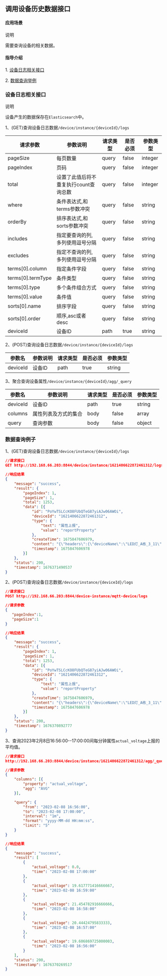 ## 调用设备历史数据接口

#### 应用场景

<div class='explanation primary'>
  <p class='explanation-title-warp'>
    <span class='iconfont icon-bangzhu explanation-icon'></span>
    <span class='explanation-title font-weight'>说明</span>
  </p>
    <p>
        需要查询设备的相关数据。
    </p>
</div>

#### 指导介绍

<p>1. <a href='/dev-guide/device-history-logs.html#设备日志相关接口'>设备日志相关接口</a></p>
<p>2. <a href='/dev-guide/device-history-logs.html#数据查询例子'>数据查询举例</a></p>

### 设备日志相关接口

<div class='explanation primary'>
  <p class='explanation-title-warp'>
    <span class='iconfont icon-bangzhu explanation-icon'></span>
    <span class='explanation-title font-weight'>说明</span>
  </p>
    <p>
        设备产生的数据保存在<code>Elasticsearch</code>中。
    </p>
</div>
<p>1、(GET)查询设备日志数据<code>/device/instance/{deviceId}/logs</code></p>

| 请求参数              | 参数说明                  | 请求类型  | 是否必须  | 参数类型    |
|-------------------|-----------------------|-------|-------|---------|
| pageSize          | 每页数量                  | query | false | integer |
| pageIndex         | 页码                    | query | false | integer |
| total             | 设置了此值后将不重复执行count查询总数 | query | false | integer |
| where             | 条件表达式,和terms参数冲突      | query | false | string  |
| orderBy           | 排序表达式,和sorts参数冲突      | query | false | string  |
| includes          | 指定要查询的列,多列使用逗号分隔      | query | false | string  |
| excludes          | 指定不查询的列,多列使用逗号分隔      | query | false | string  |
| terms[0].column   | 指定条件字段                | query | false | string  |
| terms[0].termType | 条件类型                  | query | false | string  |
| terms[0].type     | 多个条件组合方式              | query | false | string  |
| terms[0].value    | 条件值                   | query | false | string  |
| sorts[0].name     | 排序字段                  | query | false | string  |
| sorts[0].order    | 顺序,asc或者desc          | query | false | string  |
| deviceId          | 设备ID                  | path  | true  | string  |

<p>2、(POST)查询设备日志数据<code>/device/instance/{deviceId}/logs</code></p>

| 参数名   | 参数说明 | 请求类型 | 是否必须 | 参数类型 |
| -------- | -------- | -------- | -------- | -------- |
| deviceId | 设备ID   | path     | true     | string   |

<p>3、聚合查询设备属性<code>/device/instance/{deviceId}/agg/_query</code></p>

| 参数名   | 参数说明             | 请求类型 | 是否必须 | 参数类型 |
| -------- | -------------------- | -------- | -------- | -------- |
| deviceId | 设备ID               | path     | true     | string   |
| columns  | 属性列表及方式的集合 | body     | false    | array    |
| query    | 查询参数             | body     | false    | object   |

### 数据查询例子

<p>1、(GET)查询设备日志数据<code>/device/instance/{deviceId}/logs</code></p>

```json
//请求接口
GET http://192.168.66.203:8844/device/instance/1621406622872461312/logs?pageSize=1&pageIndex=1&sorts[0].name=timestamp&sorts[0].order=desc

//响应结果
{
	"message": "success",
	"result": {
		"pageIndex": 1,
		"pageSize": 1,
		"total": 1253,
		"data": [{
			"id": "PoYwTSLCcKO8FUbQTeG87yiAJw06AWOi",
			"deviceId": "1621406622872461312",
			"type": {
				"text": "属性上报",
				"value": "reportProperty"
			},
			"createTime": 1675847606979,
			"content": "{\"headers\":{\"deviceName\":\"LED灯_A栋_3_11\",\"productName\":\"LED灯\",\"productId\":\"1621404717110747136\",\"_uid\":\"PoYwTSLCcKO8FUbQTeG87yiAJw06AWOi\",\"creatorId\":\"1199596756811550720\",\"traceparent\":\"00-7c79fab919dfb5fa5da0b7b28799cc1e-faed50d6f0969546-01\"},\"messageType\":\"REPORT_PROPERTY\",\"deviceId\":\"1621406622872461312\",\"properties\":{\"actual_voltage\":20.504118},\"timestamp\":1675847606978}",
			"timestamp": 1675847606978
		}]
	},
	"status": 200,
	"timestamp": 1676371490537
}
```

<p>2、(POST)查询设备日志数据<code>/device/instance/{deviceId}/logs</code></p>

```json
//请求接口
POST http://192.168.66.203:8844/device-instance/mqtt-device/logs

//请求参数
{
   "pageIndex":1,
   "pageSize":1
}

//响应结果
{
	"message": "success",
	"result": {
		"pageIndex": 1,
		"pageSize": 1,
		"total": 1253,
		"data": [{
			"id": "PoYwTSLCcKO8FUbQTeG87yiAJw06AWOi",
			"deviceId": "1621406622872461312",
			"type": {
				"text": "属性上报",
				"value": "reportProperty"
			},
			"createTime": 1675847606979,
			"content": "{\"headers\":{\"deviceName\":\"LED灯_A栋_3_11\",\"productName\":\"LED灯\",\"productId\":\"1621404717110747136\",\"_uid\":\"PoYwTSLCcKO8FUbQTeG87yiAJw06AWOi\",\"creatorId\":\"1199596756811550720\",\"traceparent\":\"00-7c79fab919dfb5fa5da0b7b28799cc1e-faed50d6f0969546-01\"},\"messageType\":\"REPORT_PROPERTY\",\"deviceId\":\"1621406622872461312\",\"properties\":{\"actual_voltage\":20.504118},\"timestamp\":1675847606978}",
			"timestamp": 1675847606978
		}]
	},
	"status": 200,
	"timestamp": 1676370892777
}

```
<p>3、查询2023年2月8日16:56:00--17:00:00间每分钟属性<code>actual_voltage</code>上报的平均值。

```json
//请求接口
http://192.168.66.203:8844/device/instance/1621406622872461312/agg/_query

//请求参数
{
	"columns": [{
		"property": "actual_voltage",
		"agg": "AVG"
	}],

	"query": {
		"from": "2023-02-08 16:56:00",
		"to": "2023-02-08 17:00:00",
		"interval": "1m",
		"format": "yyyy-MM-dd HH:mm:ss",
		"limit": "5"
	}
}

//响应结果
{
    "message": "success",
    "result": [
        {
            "actual_voltage": 0.0,
            "time": "2023-02-08 17:00:00"
        },
        {
            "actual_voltage": 19.617771416666667,
            "time": "2023-02-08 16:59:00"
        },
        {
            "actual_voltage": 21.454782916666666,
            "time": "2023-02-08 16:58:00"
        },
        {
            "actual_voltage": 20.44424795833333,
            "time": "2023-02-08 16:57:00"
        },
        {
            "actual_voltage": 19.606869725000003,
            "time": "2023-02-08 16:56:00"
        }
    ],
    "status": 200,
    "timestamp": 1676370269517
}
```



